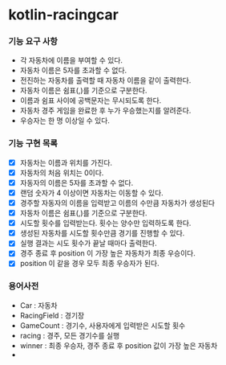 # kotlin-racingcar

### 기능 요구 사항

- 각 자동차에 이름을 부여할 수 있다. 
- 자동차 이름은 5자를 초과할 수 없다.
- 전진하는 자동차를 출력할 때 자동차 이름을 같이 출력한다.
- 자동차 이름은 쉼표(,)를 기준으로 구분한다.
- 이름과 쉼표 사이에 공백문자는 무시되도록 한다.
- 자동차 경주 게임을 완료한 후 누가 우승했는지를 알려준다. 
- 우승자는 한 명 이상일 수 있다.

### 기능 구현 목록
- [x] 자동차는 이름과 위치를 가진다.
- [x] 자동차의 처음 위치는 0이다.
- [x] 자동자의 이름은 5자를 초과할 수 없다.
- [x] 랜덤 숫자가 4 이상이면 자동차는 이동할 수 있다. 
- [x] 경주할 자동자의 이름을 입력받고 이름의 수만큼 자동차가 생성된다
- [x] 자동차 이름은 쉼표(,)를 기준으로 구분한다.
- [x] 시도할 횟수를 입력받는다. 횟수는 양수만 입력하도록 한다.
- [x] 생성된 자동차를 시도할 횟수만큼 경기를 진행할 수 있다.
- [x] 실행 결과는 시도 횟수가 끝날 때마다 출력한다.
- [x] 경주 종료 후 position 이 가장 높은 자동차가 최종 우승이다.
- [x] position 이 같을 경우 모두 최종 우승자가 된다.

### 용어사전
- Car : 자동차
- RacingField : 경기장
- GameCount : 경기수, 사용자에게 입력받은 시도할 횟수
- racing : 경주, 모든 경기수를 실행
- winner : 최종 우승자, 경주 종료 후 position 값이 가장 높은 자동차
- 